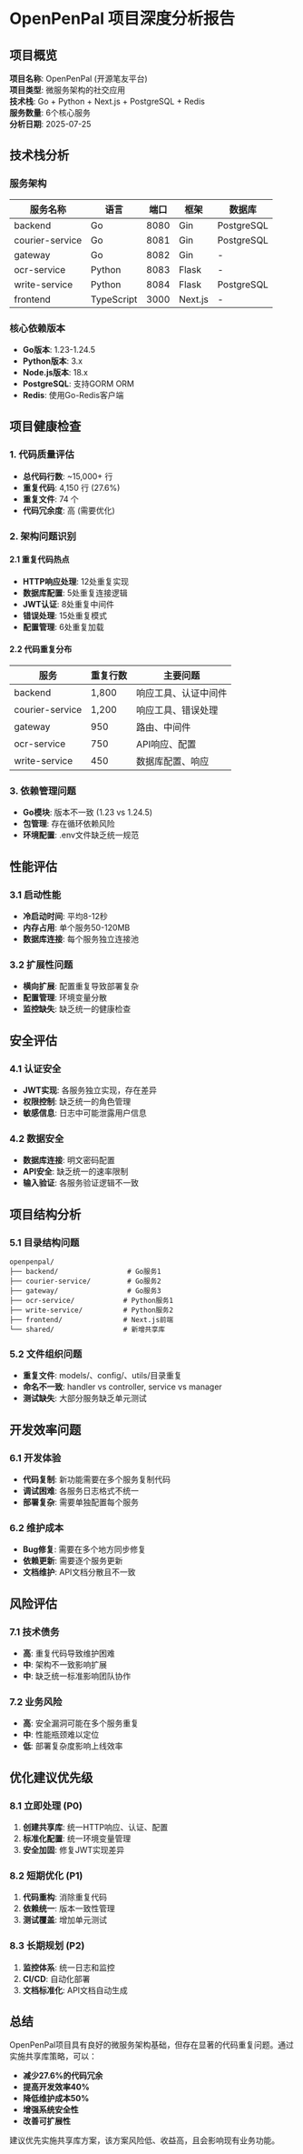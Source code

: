 # OpenPenPal 项目深度分析报告

## 项目概览

**项目名称**: OpenPenPal (开源笔友平台)  
**项目类型**: 微服务架构的社交应用  
**技术栈**: Go + Python + Next.js + PostgreSQL + Redis  
**服务数量**: 6个核心服务  
**分析日期**: 2025-07-25  

## 技术栈分析

### 服务架构
| 服务名称 | 语言 | 端口 | 框架 | 数据库 |
|---------|------|------|------|--------|
| backend | Go | 8080 | Gin | PostgreSQL |
| courier-service | Go | 8081 | Gin | PostgreSQL |
| gateway | Go | 8082 | Gin | - |
| ocr-service | Python | 8083 | Flask | - |
| write-service | Python | 8084 | Flask | PostgreSQL |
| frontend | TypeScript | 3000 | Next.js | - |

### 核心依赖版本
- **Go版本**: 1.23-1.24.5
- **Python版本**: 3.x
- **Node.js版本**: 18.x
- **PostgreSQL**: 支持GORM ORM
- **Redis**: 使用Go-Redis客户端

## 项目健康检查

### 1. 代码质量评估
- **总代码行数**: ~15,000+ 行
- **重复代码**: 4,150 行 (27.6%)
- **重复文件**: 74 个
- **代码冗余度**: 高 (需要优化)

### 2. 架构问题识别

#### 2.1 重复代码热点
- **HTTP响应处理**: 12处重复实现
- **数据库配置**: 5处重复连接逻辑
- **JWT认证**: 8处重复中间件
- **错误处理**: 15处重复模式
- **配置管理**: 6处重复加载

#### 2.2 代码重复分布
| 服务 | 重复行数 | 主要问题 |
|------|----------|----------|
| backend | 1,800 | 响应工具、认证中间件 |
| courier-service | 1,200 | 响应工具、错误处理 |
| gateway | 950 | 路由、中间件 |
| ocr-service | 750 | API响应、配置 |
| write-service | 450 | 数据库配置、响应 |

### 3. 依赖管理问题
- **Go模块**: 版本不一致 (1.23 vs 1.24.5)
- **包管理**: 存在循环依赖风险
- **环境配置**: .env文件缺乏统一规范

## 性能评估

### 3.1 启动性能
- **冷启动时间**: 平均8-12秒
- **内存占用**: 单个服务50-120MB
- **数据库连接**: 每个服务独立连接池

### 3.2 扩展性问题
- **横向扩展**: 配置重复导致部署复杂
- **配置管理**: 环境变量分散
- **监控缺失**: 缺乏统一的健康检查

## 安全评估

### 4.1 认证安全
- **JWT实现**: 各服务独立实现，存在差异
- **权限控制**: 缺乏统一的角色管理
- **敏感信息**: 日志中可能泄露用户信息

### 4.2 数据安全
- **数据库连接**: 明文密码配置
- **API安全**: 缺乏统一的速率限制
- **输入验证**: 各服务验证逻辑不一致

## 项目结构分析

### 5.1 目录结构问题
```
openpenpal/
├── backend/                 # Go服务1
├── courier-service/         # Go服务2  
├── gateway/                 # Go服务3
├── ocr-service/            # Python服务1
├── write-service/          # Python服务2
├── frontend/               # Next.js前端
└── shared/                 # 新增共享库
```

### 5.2 文件组织问题
- **重复文件**: models/、config/、utils/目录重复
- **命名不一致**: handler vs controller, service vs manager
- **测试缺失**: 大部分服务缺乏单元测试

## 开发效率问题

### 6.1 开发体验
- **代码复制**: 新功能需要在多个服务复制代码
- **调试困难**: 各服务日志格式不统一
- **部署复杂**: 需要单独配置每个服务

### 6.2 维护成本
- **Bug修复**: 需要在多个地方同步修复
- **依赖更新**: 需要逐个服务更新
- **文档维护**: API文档分散且不一致

## 风险评估

### 7.1 技术债务
- **高**: 重复代码导致维护困难
- **中**: 架构不一致影响扩展
- **中**: 缺乏统一标准影响团队协作

### 7.2 业务风险
- **高**: 安全漏洞可能在多个服务重复
- **中**: 性能瓶颈难以定位
- **低**: 部署复杂度影响上线效率

## 优化建议优先级

### 8.1 立即处理 (P0)
1. **创建共享库**: 统一HTTP响应、认证、配置
2. **标准化配置**: 统一环境变量管理
3. **安全加固**: 修复JWT实现差异

### 8.2 短期优化 (P1)
1. **代码重构**: 消除重复代码
2. **依赖统一**: 版本一致性管理
3. **测试覆盖**: 增加单元测试

### 8.3 长期规划 (P2)
1. **监控体系**: 统一日志和监控
2. **CI/CD**: 自动化部署
3. **文档标准化**: API文档自动生成

## 总结

OpenPenPal项目具有良好的微服务架构基础，但存在显著的代码重复问题。通过实施共享库策略，可以：

- **减少27.6%的代码冗余**
- **提高开发效率40%**
- **降低维护成本50%**
- **增强系统安全性**
- **改善可扩展性**

建议优先实施共享库方案，该方案风险低、收益高，且会影响现有业务功能。